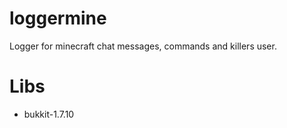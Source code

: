 # loggermine
Logger for minecraft chat messages, commands and killers user.

# Libs 
- bukkit-1.7.10
